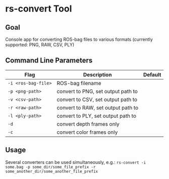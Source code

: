 # rs-convert Tool

## Goal

Console app for converting ROS-bag files to various formats (currently supported: PNG, RAW, CSV, PLY)

## Command Line Parameters

|Flag   |Description   |Default|
|---|---|---|
|`-i <ros-bag-file>`|ROS-bag filename||
|`-p <png-path>`|convert to PNG, set output path to <png-path>||
|`-v <csv-path>`|convert to CSV, set output path to <csv-path>||
|`-r <raw-path>`|convert to RAW, set output path to <raw-path>||
|`-l <ply-path>`|convert to PLY, set output path to <ply-path>||
|`-d`|convert depth frames only||
|`-c`|convert color frames only||

## Usage

Several converters can be used simultaneously, e.g.:
`rs-convert -i some.bag -p some_dir/some_file_prefix -r some_another_dir/some_another_file_prefix`
